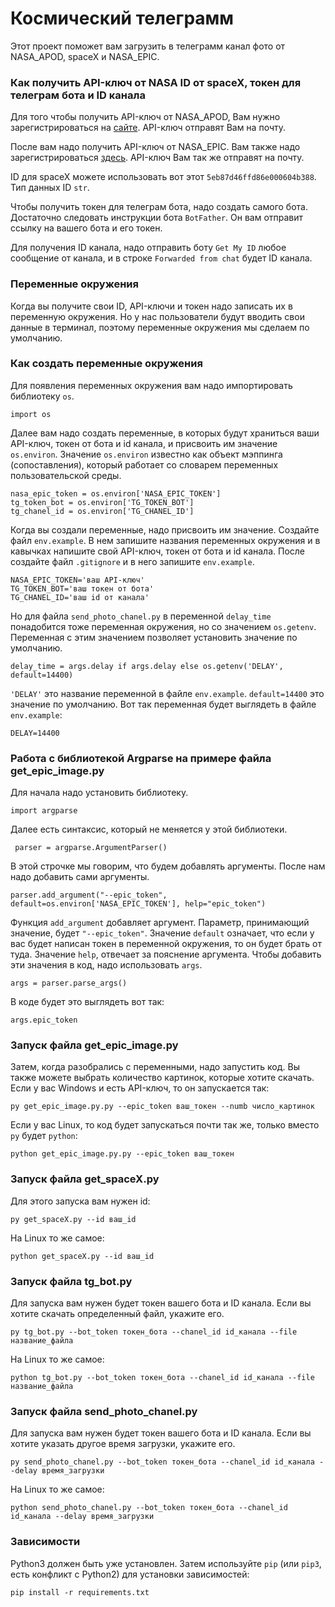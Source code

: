 # Космический телеграмм

Этот проект поможет вам загрузить в телеграмм канал фото от NASA_APOD, spaceX и NASA_EPIC.

### Как получить API-ключ от NASA ID от spaceX, токен для телеграм бота и ID канала

Для того чтобы получить API-ключ от NASA_APOD, Вам нужно зарегистрироваться на [сайте](https://api.nasa.gov/#apod). API-ключ отправят Вам на почту.

После вам надо получить API-ключ от NASA_EPIC. Вам также надо зарегистрироваться [здесь](https://api.nasa.gov/#epic). API-ключ Вам так же отправят на почту. 

ID для spaceX можете использовать вот этот `5eb87d46ffd86e000604b388`. Тип данных ID `str`. 

Чтобы получить токен для телеграм бота, надо создать самого бота. Достаточно следовать инструкции бота `BotFather`. Он вам отправит ссылку на вашего бота и его токен.

Для получения ID канала, надо отправить боту `Get My ID` любое сообщение от канала, и в строке `Forwarded from chat` будет ID канала. 

### Переменные окружения

Когда вы получите свои ID, API-ключи и токен надо записать их в переменную окружения. Но у нас пользователи будут вводить свои данные в терминал, поэтому переменные окружения мы сделаем по умолчанию.

### Как создать переменные окружения

Для появления переменных окружения вам надо импортировать библиотеку `os`.

```
import os
```

Далее вам надо создать переменные, в которых будут храниться ваши API-ключ, токен от бота и id канала, и присвоить им значение `os.environ`. Значение `os.environ` известно как объект мэппинга (сопоставления), который работает со словарем переменных пользовательской среды.

```
nasa_epic_token = os.environ['NASA_EPIC_TOKEN']
tg_token_bot = os.environ['TG_TOKEN_BOT']
tg_chanel_id = os.environ['TG_CHANEL_ID']
```

Когда вы создали переменные, надо присвоить им значение. Создайте файл `env.example`. В нем запишите названия переменных окружения и в кавычках напишите свой API-ключ, токен от бота и id канала. После создайте файл `.gitignore` и в него запишите `env.example`.

```
NASA_EPIC_TOKEN='ваш API-ключ'
TG_TOKEN_BOT='ваш токен от бота'
TG_CHANEL_ID='ваш id от канала'
```

Но для файла `send_photo_chanel.py` в переменной `delay_time` понадобится тоже переменная окружения, но со значением `os.getenv`. Переменная с этим значением позволяет установить значение по умолчанию. 

```
delay_time = args.delay if args.delay else os.getenv('DELAY', default=14400)
```

`'DELAY'` это название переменной в файле `env.example`. `default=14400` это значение по умолчанию. Вот так переменная будет выглядеть в файле `env.example`:

```
DELAY=14400
```

### Работа с библиотекой Argparse на примере файла get_epic_image.py

Для начала надо установить библиотеку.

```
import argparse
```

Далее есть синтаксис, который не меняется у этой библиотеки.

```
 parser = argparse.ArgumentParser()
```

В этой строчке мы говорим, что будем добавлять аргументы. После нам надо добавить сами аргументы. 

```
parser.add_argument("--epic_token", default=os.environ['NASA_EPIC_TOKEN'], help="epic_token")
```

Функция `add_argument` добавляет аргумент. Параметр, принимающий значение, будет `"--epic_token"`. Значение `default` означает, что если у вас будет написан токен в переменной окружения, то он будет брать от туда. Значение `help`, отвечает за пояснение аргумента. Чтобы добавить эти значения в код, надо использовать `args`.

```
args = parser.parse_args()
```

В коде будет это выглядеть вот так:

```
args.epic_token
```

### Запуск файла get_epic_image.py

Затем, когда разобрались с переменными, надо запустить код. Вы также можете выбрать количество картинок, которые хотите скачать. Если у вас Windows и есть API-ключ, то он запускается так:

```
py get_epic_image.py.py --epic_token ваш_токен --numb число_картинок
```

Если у вас Linux, то код будет запускаться почти так же, только вместо `py` будет `python`:

```
python get_epic_image.py.py --epic_token ваш_токен
```

### Запуск файла get_spaceX.py

Для этого запуска вам нужен id:

```
py get_spaceX.py --id ваш_id
```

На Linux то же самое:

```
python get_spaceX.py --id ваш_id
```

### Запуск файла tg_bot.py

Для запуска вам нужен будет токен вашего бота и ID канала. Если вы хотите скачать определенный файл, укажите его.
```
py tg_bot.py --bot_token токен_бота --chanel_id id_канала --file название_файла
```

На Linux то же самое:

```
python tg_bot.py --bot_token токен_бота --chanel_id id_канала --file название_файла
```

### Запуск файла send_photo_chanel.py

Для запуска вам нужен будет токен вашего бота и ID канала. Если вы хотите указать другое время загрузки, укажите его.

```
py send_photo_chanel.py --bot_token токен_бота --chanel_id id_канала --delay время_загрузки
```

На Linux то же самое:

```
python send_photo_chanel.py --bot_token токен_бота --chanel_id id_канала --delay время_загрузки
```


### Зависимости

Python3 должен быть уже установлен.
Затем используйте `pip` (или `pip3`, есть конфликт с Python2) для 
установки зависимостей:

```
pip install -r requirements.txt
```
